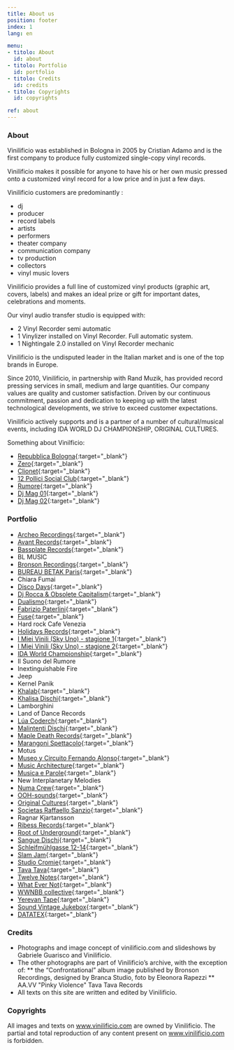 ```yaml
---
title: About us
position: footer
index: 1
lang: en

menu:
- titolo: About
  id: about
- titolo: Portfolio
  id: portfolio
- titolo: Credits
  id: credits
- titolo: Copyrights
  id: copyrights

ref: about
---
```


### About
Vinilificio was established in Bologna in 2005 by Cristian Adamo and is the first company to produce fully customized single-copy vinyl records.

Vinilificio makes it possible for anyone to have his or her own music pressed onto a customized vinyl record for a low price and in just a few days.

Vinilificio customers are predominantly :


* dj
* producer
* record labels
* artists
* performers
* theater company
* communication company
* tv production
* collectors
* vinyl music lovers

Vinilificio provides a full line of customized vinyl products (graphic art, covers, labels) and makes an ideal  prize or gift for important dates, celebrations and moments.

Our vinyl audio transfer studio is equipped with:  
* 2 Vinyl Recorder semi automatic
* 1 Vinylizer installed on Vinyl Recorder. Full automatic system.
* 1 Nightingale 2.0 installed on Vinyl Recorder mechanic

Vinilificio is the undisputed leader in the Italian market and is one of the top brands in Europe.

Since 2010, Vinilificio, in partnership with Rand Muzik, has provided record pressing services in small, medium and large quantities. Our company values are quality and customer satisfaction. Driven by our continuous commitment, passion and dedication to keeping up with the latest technological developments, we strive to exceed customer expectations.

Vinilificio actively supports and is a partner of a number of cultural/musical events, including IDA WORLD DJ CHAMPIONSHIP, ORIGINAL CULTURES. 

Something about Vinilficio:
* [Repubblica Bologna](https://www.facebook.com/photo?fbid=801644478634559&set=a.466429085489435){:target="_blank"}
* [Zero](https://zero.eu/it/persone/vinilificio-cristian-adamo/){:target="_blank"}
* [Clionet](https://rivista.clionet.it/autore/cristian-adamo/){:target="_blank"}
* [12 Pollici Social Club](https://www.youtube.com/watch?v=ymfnq7ZHDS4){:target="_blank"}
* [Rumore](https://www.facebook.com/VINILIFICIOVINYL/posts/10158553344915404/?paipv=0&eav=AfZUTLPM7Bo1U0JkotNSWZfnd0nelYsxpUoF0sEdS7GeI7N1JGeTfK_BGW9cXuiuNhE&_rdr){:target="_blank"}
* [Dj Mag 01](https://www.djmagitalia.com/speciale-stamperie-vinile-dettaglio-parte-1/){:target="_blank"}
* [Dj Mag 02](https://www.djmagitalia.com/vinile-meno-moda-piu-amore/){:target="_blank"}

### Portfolio

* [Archeo Recordings](https://www.archeo-recordings.com/){:target="_blank"}
* [Avant Records](http://www.avantrecords.com/){:target="_blank"}
* [Bassplate Records](http://www.bassplaterecords.net/){:target="_blank"}
* BL MUSIC
* [Bronson Recordings](http://bronsonrecordings.com/){:target="_blank"}
* [BUREAU BETAK Paris](http://www.bureaubetak.com/){:target="_blank"}
* Chiara Fumai
* [Disco Days](http://www.discodays.it/){:target="_blank"}
* [Dj Rocca &  Obsolete Capitalism](https://obsoletecapitalismsoundsystem.bandcamp.com){:target="_blank"}
* [Dualismo](http://dualismosound.bigcartel.com/){:target="_blank"}
* [Fabrizio Paterlini](http://www.fabriziopaterlini.com/){:target="_blank"}
* [Fuse](http://fuseworks.it/){:target="_blank"}
* Hard rock Cafe Venezia
* [Holidays Records](http://www.holidaysrecords.it/){:target="_blank"}
* [I Miei Vinili (Sky Uno) - stagione 1](https://skygo.sky.it/ondemand/canali/sky-uno/i-miei-vinili-stag.1/73419.shtml){:target="_blank"}
* [I Miei Vinili (Sky Uno) - stagione 2](https://skygo.sky.it/ondemand/dettaglio/i-miei-vinili-s2/89495.shtml){:target="_blank"}
* [IDA World Championship](http://www.idaworld.org/){:target="_blank"}
* Il Suono del Rumore
* Inextinguishable Fire
* Jeep
* Kernel Panik
* [Khalab](https://www.facebook.com/djkhalab/){:target="_blank"}
* [Khalisa Dischi](https://www.facebook.com/KhalisaDischi/){:target="_blank"}
* Lamborghini
* Land of Dance Records
* [Lúa Coderch](http://luacoderch.com/){:target="_blank"}
* [Malintenti Dischi](http://www.malintenti.it/){:target="_blank"}
* [Maple Death Records](http://www.mapledeathrecords.com/){:target="_blank"}
* [Marangoni Spettacolo](http://www.marangonispettacolo.it/){:target="_blank"}
* Motus
* [Museo y Circuito Fernando Alonso](http://www.fernandoalonso.com/museo/){:target="_blank"}
* [Music Architecture](http://www.musicarchitecture.com/){:target="_blank"}
* [Musica e Parole](https://www.musicaeparole.com/){:target="_blank"}
* New Interplanetary Melodies
* [Numa Crew](http://www.numacrew.com/){:target="_blank"}
* [OOH-sounds](http://www.ooh-sounds.com/){:target="_blank"}
* [Original Cultures](https://originalcultures.bandcamp.com/){:target="_blank"}
* [Societas Raffaello Sanzio](http://www.societas.es/){:target="_blank"}
* Ragnar Kjartansson
* [Ribess Records](http://www.ribessrecords.it/){:target="_blank"}
* [Root of Underground](https://rootsundergroundrecords.bandcamp.com/){:target="_blank"}
* [Sangue Dischi](https://sanguedischi.com/){:target="_blank"}
* [Schleifmühlgasse 12-14](http://12-14.org/){:target="_blank"}
* [Slam Jam](https://www.slamjamsocialism.com){:target="_blank"}
* [Studio Cromie](http://studiocromie.org/){:target="_blank"}
* [Tava Tava](https://www.facebook.com/bestsoundcollection/){:target="_blank"}
* [Twelve Notes](http://www.twelve-notes.net/){:target="_blank"}
* [What Ever Not](https://whatevernotrecords.bandcamp.com/){:target="_blank"}
* [WWNBB collective](https://www.wwnbb.net/){:target="_blank"}
* [Yerevan Tape](https://yerevantapes.bandcamp.com/){:target="_blank"}
* [Sound Vintage Jukebox](https://soundvintagejukebox.wordpress.com/){:target="_blank"}
* [DATATEX](http://datatex-italia.com/shop/prodotti-per-la-registrazione-analogica.html){:target="_blank"}


### Credits
* Photographs and image concept of vinilificio.com and slideshows by Gabriele Guarisco and Vinilificio.
* The other photographs are part of Vinilificio’s archive, with the exception of: 
** the “Confrontational” album image published by Bronson Recordings, designed by Branca Studio, foto by Eleonora Rapezzi
** AA.VV "Pinky Violence" Tava Tava Records
* All texts on this site are written and edited by Vinilificio.


### Copyrights
All images and texts on www.vinilificio.com are owned by Vinilificio. The partial and total reproduction of any content present on www.vinilificio.com is forbidden.
